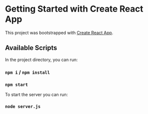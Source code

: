# Getting Started with Create React App

This project was bootstrapped with [Create React App](https://github.com/facebook/create-react-app).

## Available Scripts

In the project directory, you can run:
### `npm i` / `npm install`
### `npm start`

To start the server you can run:
### `node server.js`
